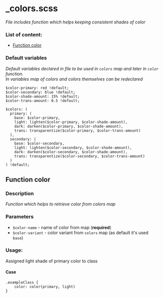 # _colors.scss
_File includes function which helps keeping consistent shades of color_

### List of content:

- [Function color](#function-color)


### Default variables
_Default variables declared in file to be used in ```colors``` map and later in ```color``` function.<br />
In variables map of colors and colors themselves can be redeclared_

```
$color-primary: red !default;
$color-secondary: blue !default;
$color-shade-amount: 15% !default;
$color-trans-amount: 0.5 !default;

$colors: (
  primary: (
    base: $color-primary,
    light: lighten($color-primary, $color-shade-amount),
    dark: darken($color-primary, $color-shade-amount),
    trans: transparentize($color-primary, $color-trans-amount)
  ),
  secondary: (
    base: $color-secondary,
    light: lighten($color-secondary, $color-shade-amount),
    dark: darken($color-secondary, $color-shade-amount),
    trans: transparentize($color-secondary, $color-trans-amount)
  )
) !default;
```

## Function color

### Description
_Function which helps to retrieve color from colors map_

### Parameters
- `$color-name` - name of color from map (**required**)
- `$color-variant` - color variant from ```colors``` map (as default it's used ```base```)

### Usage: 
Assigned light shade of primary color to class

#### Case

```
.exampleClass {
    color: color(primary, light)
}
```
